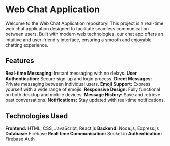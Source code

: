 # Web Chat Application
Welcome to the Web Chat Application repository! This project is a real-time web chat application designed to facilitate seamless communication between users. Built with modern web technologies, our chat app offers an intuitive and user-friendly interface, ensuring a smooth and enjoyable chatting experience.

## Features
**Real-time Messaging:** Instant messaging with no delays.
**User Authentication:** Secure sign-up and login process.
**Direct Messages:** Private messaging between individual users.
**Emoji Support:** Express yourself with a wide range of emojis.
**Responsive Design:** Fully functional on both desktop and mobile devices.
**Message History:** Save and retrieve past conversations.
**Notifications:** Stay updated with real-time notifications.

## Technologies Used
**Frontend:** HTML, CSS, JavaScript, React.js
**Backend:** Node.js, Express.js
**Database:** Firebase
**Real-time Communication:** Socket.io
**Authentication:** Firebase Auth
